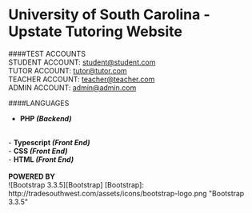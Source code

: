# University of South Carolina - Upstate Tutoring Website

####TEST ACCOUNTS <br />
STUDENT ACCOUNT: student@student.com</br>
TUTOR ACCOUNT:    tutor@tutor.com</br>
TEACHER ACCOUNT:  teacher@teacher.com</br>
ADMIN ACCOUNT:    admin@admin.com

####LANGUAGES
- <strong>PHP <em>(Backend)</em></strong>
<br />
- <strong>Typescript <em>(Front End)</em></strong>
<br />
- <strong>CSS <em>(Front End)</em></strong>
<br />
- <strong>HTML <em>(Front End)</em></strong>
<br /><br />
<strong>POWERED BY</strong> <br />
![Bootstrap 3.3.5][Bootstrap]
[Bootstrap]: http://tradesouthwest.com/assets/icons/bootstrap-logo.png "Bootstrap 3.3.5"
